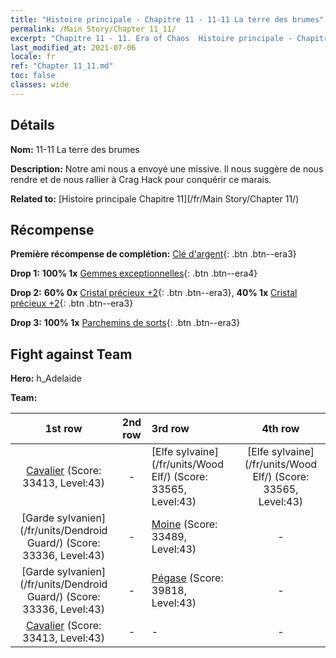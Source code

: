 ```yaml
---
title: "Histoire principale - Chapitre 11 - 11-11 La terre des brumes"
permalink: /Main Story/Chapter 11_11/
excerpt: "Chapitre 11 - 11. Era of Chaos  Histoire principale - Chapitre 11_11. 11-11 La terre des brumes"
last_modified_at: 2021-07-06
locale: fr
ref: "Chapter 11_11.md"
toc: false
classes: wide
---
```


## Détails

 **Nom:** 11-11 La terre des brumes

 **Description:** Notre ami nous a envoyé une missive. Il nous suggère de nous rendre et de nous rallier à Crag Hack pour conquérir ce marais.

 **Related to:** [Histoire principale Chapitre 11](/fr/Main Story/Chapter 11/)

## Récompense

 **Première récompense de complétion:** [Clé d'argent](/ItemsFR/con_693/){: .btn .btn--era3}

 **Drop 1:** **100% 1x** [Gemmes exceptionnelles](/ItemsFR/mat_37/){: .btn .btn--era4}

 **Drop 2:** **60% 0x** [Cristal précieux +2](/ItemsFR/mat_31/){: .btn .btn--era3}, **40% 1x** [Cristal précieux +2](/ItemsFR/mat_31/){: .btn .btn--era3}

 **Drop 3:** **100% 1x** [Parchemins de sorts](/ItemsFR/con_694/){: .btn .btn--era3}


## Fight against Team
 **Hero:** h_Adelaide

 **Team:**


  | 1st row | 2nd row | 3rd row | 4th row |
  |:----:|:----:|:----|:----:|
  | [Cavalier](/fr/units/Cavalier/) (Score: 33413, Level:43)  | - | [Elfe sylvaine](/fr/units/Wood Elf/) (Score: 33565, Level:43)  | [Elfe sylvaine](/fr/units/Wood Elf/) (Score: 33565, Level:43)  |
  | [Garde sylvanien](/fr/units/Dendroid Guard/) (Score: 33336, Level:43)  | - | [Moine](/fr/units/Monk/) (Score: 33489, Level:43)  | - |
  | [Garde sylvanien](/fr/units/Dendroid Guard/) (Score: 33336, Level:43)  | - | [Pégase](/fr/units/Pegasus/) (Score: 39818, Level:43)  | - |
  | [Cavalier](/fr/units/Cavalier/) (Score: 33413, Level:43)  | - | - | - |


